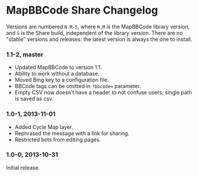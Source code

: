 # MapBBCode Share Changelog

Versions are numbered `N.M-S`, where `N.M` is the MapBBCode library version, and `S` is the Share build, independent of the library version. There are no "stable" versions and releases: the latest version is always the one to install.

### 1.1-2, master

* Updated MapBBCode to version 1.1.
* Ability to work without a database.
* Moved Bing key to a configuration file.
* BBCode tags can be omitted in `?bbcode=` parameter.
* Empty CSV now doesn't have a header to not confuse users; single path is saved as csv.

### 1.0-1, 2013-11-01

* Added Cycle Map layer.
* Rephrased the message with a link for sharing.
* Restricted bots from editing pages.

### 1.0-0, 2013-10-31

Initial release.
